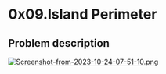 # 0x09.Island Perimeter

## Problem description

[![Screenshot-from-2023-10-24-07-51-10.png](https://i.postimg.cc/nV74GbhV/Screenshot-from-2023-10-24-07-51-10.png)](https://postimg.cc/BtSPJzFR)

